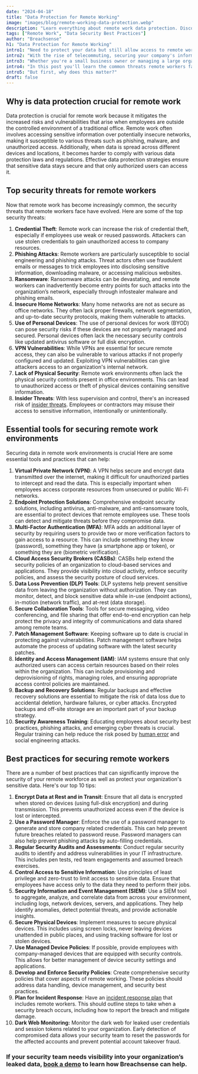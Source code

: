 ```yaml
---
date: "2024-04-18"
title: "Data Protection for Remote Working"
image: "images/blog/remote-working-data-protection.webp"
description: "Learn everything about remote work data protection. Discover the best practices to protect your remote employees and organization from data breaches."
tags: ["Remote Work", "Data Security Best Practices"]
author: "Breachsense"
h1: "Data Protection for Remote Working"
intro1: "Need to protect your data but still allow access to remote workers? Looking for some best practices to follow?"
intro2: "With the rise of telecommuting, securing your company's information has become more challenging yet never more crucial."
intro3: "Whether you're a small business owner or managing a large organization, ensuring that your remote teams can do their jobs without compromising security can be a challenging task."
intro4: "In this post you'll learn the common threats remote workers face as well as the tools and best practices you can put in place to prevent a data breach."
intro5: "But first, why does this matter?"
draft: false
---
```

## Why is data protection crucial for remote work

Data protection is crucial for remote work because it mitigates the increased risks and vulnerabilities that arise when employees are outside the controlled environment of a traditional office. Remote work often involves accessing sensitive information over potentially insecure networks, making it susceptible to various threats such as phishing, malware, and unauthorized access. Additionally, when data is spread across different devices and locations, it becomes harder to comply with various data protection laws and regulations. Effective data protection strategies ensure that sensitive data stays secure and that only authorized users can access it.

## Top security threats for remote workers

Now that remote work has become increasingly common, the security threats that remote workers face have evolved. Here are some of the top security threats:

1. **Credential Theft**: Remote work can increase the risk of credential theft, especially if employees use weak or reused passwords. Attackers can use stolen credentials to gain unauthorized access to company resources.
2. **Phishing Attacks**: Remote workers are particularly susceptible to social engineering and phishing attacks. Threat actors often use fraudulent emails or messages to trick employees into disclosing sensitive information, downloading malware, or accessing malicious websites.
3. **Ransomware**: Ransomware attacks can be devastating, and remote workers can inadvertently become entry points for such attacks into the organization’s network, especially through infostealer malware and phishing emails.
4. **Insecure Home Networks**: Many home networks are not as secure as office networks. They often lack proper firewalls, network segmentation, and up-to-date security protocols, making them vulnerable to attacks.
5. **Use of Personal Devices**: The use of personal devices for work (BYOD) can pose security risks if these devices are not properly managed and secured. Personal devices often lack the necessary security controls like updated antivirus software or full disk encryption.
6. **VPN Vulnerabilities**: While VPNs are essential for secure remote access, they can also be vulnerable to various attacks if not properly configured and updated. Exploiting VPN vulnerabilities can give attackers access to an organization's internal network.
7. **Lack of Physical Security**: Remote work environments often lack the physical security controls present in office environments. This can lead to unauthorized access or theft of physical devices containing sensitive information.
8. **Insider Threats**: With less supervision and control, there's an increased risk of [insider threats](https://www.breachsense.com/blog/insider-threat/). Employees or contractors may misuse their access to sensitive information, intentionally or unintentionally.

## Essential tools for securing remote work environments

Securing data in remote work environments is crucial Here are some essential tools and practices that can help:

1. **Virtual Private Network (VPN)**: A VPN helps secure and encrypt data transmitted over the internet, making it difficult for unauthorized parties to intercept and read the data. This is especially important when employees access corporate resources from unsecured or public Wi-Fi networks.
2. **Endpoint Protection Solutions**: Comprehensive endpoint security solutions, including antivirus, anti-malware, and anti-ransomware tools, are essential to protect devices that remote employees use. These tools can detect and mitigate threats before they compromise data.
3. **Multi-Factor Authentication (MFA)**: MFA adds an additional layer of security by requiring users to provide two or more verification factors to gain access to a resource. This can include something they know (password), something they have (a smartphone app or token), or something they are (biometric verification).
4. **Cloud Access Security Brokers (CASBs)**: CASBs help extend the security policies of an organization to cloud-based services and applications. They provide visibility into cloud activity, enforce security policies, and assess the security posture of cloud services.
5. **Data Loss Prevention (DLP) Tools**: DLP systems help prevent sensitive data from leaving the organization without authorization. They can monitor, detect, and block sensitive data while in-use (endpoint actions), in-motion (network traffic), and at-rest (data storage).
6. **Secure Collaboration Tools**: Tools for secure messaging, video conferencing, and file sharing that offer end-to-end encryption can help protect the privacy and integrity of communications and data shared among remote teams.
7. **Patch Management Software**: Keeping software up to date is crucial in protecting against vulnerabilities. Patch management software helps automate the process of updating software with the latest security patches.
8. **Identity and Access Management (IAM)**: IAM systems ensure that only authorized users can access certain resources based on their roles within the organization. This can include provisioning and deprovisioning of rights, managing roles, and ensuring appropriate access control policies are maintained.
9. **Backup and Recovery Solutions**: Regular backups and effective recovery solutions are essential to mitigate the risk of data loss due to accidental deletion, hardware failures, or cyber attacks. Encrypted backups and off-site storage are an important part of your backup strategy.
10. **Security Awareness Training**: Educating employees about security best practices, phishing attacks, and emerging cyber threats is crucial. Regular training can help reduce the risk posed by [human error](https://www.breachsense.com/blog/data-breach-human-error/) and social engineering attacks.

## Best practices for securing remote workers

There are a number of best practices that can significantly improve the security of your remote workforce as well as protect your organization's sensitive data. Here's our top 10 tips:

1. **Encrypt Data at Rest and in Transit**: Ensure that all data is encrypted when stored on devices (using full-disk encryption) and during transmission. This prevents unauthorized access even if the device is lost or intercepted.
2. **Use a Password Manager**: Enforce the use of a password manager to generate and store company related credentials. This can help prevent future breaches related to password reuse. Password managers can also help prevent phishing attacks by auto-filling credentials.
3. **Regular Security Audits and Assessments**: Conduct regular security audits to identify and address vulnerabilities in your IT infrastructure. This includes pen tests, red team engagements and assumed breach exercises.
4. **Control Access to Sensitive Information**: Use principles of least privilege and zero-trust to limit access to sensitive data. Ensure that employees have access only to the data they need to perform their jobs.
5. **Security Information and Event Management (SIEM)**: Use a SIEM tool to aggregate, analyze, and correlate data from across your environment, including logs, network devices, servers, and applications. They help identify anomalies, detect potential threats, and provide actionable insights.
6. **Secure Physical Devices**: Implement measures to secure physical devices. This includes using screen locks, never leaving devices unattended in public places, and using tracking software for lost or stolen devices.
7. **Use Managed Device Policies**: If possible, provide employees with company-managed devices that are equipped with security controls. This allows for better management of device security settings and applications.
8. **Develop and Enforce Security Policies**: Create comprehensive security policies that cover aspects of remote working. These policies should address data handling, device management, and security best practices.
9. **Plan for Incident Response**: Have an [incident response plan](https://www.breachsense.com/blog/malware-incident-response/) that includes remote workers. This should outline steps to take when a security breach occurs, including how to report the breach and mitigate damage.
10. **Dark Web Monitoring:** Monitor the dark web for leaked user credentials and session tokens related to your organization. Early detection of compromised data allows your security team to reset the passwords for the affected accounts and prevent potential account takeover fraud​.

### If your security team needs visibility into your organization’s leaked data, [book a demo](https://www.breachsense.com/book-demo/) to learn how Breachsense can help.
